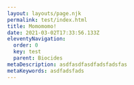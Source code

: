 ```yaml
---
layout: layouts/page.njk
permalink: test/index.html
title: Momomomo!
date: 2021-03-02T17:33:56.133Z
eleventyNavigation:
  order: 0
  key: test
  parent: Biocides
metaDescription: asdfasdfasdfadsfadsfas
metaKeywords: asdfadsfads
---
```

